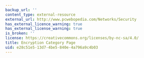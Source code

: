 ```yaml
---
backup_url: ''
content_type: external-resource
external_url: http://www.pcwebopedia.com/Networks/Security
has_external_licence_warning: true
has_external_license_warning: true
is_broken: ''
license: https://creativecommons.org/licenses/by-nc-sa/4.0/
title: Encryption Category Page
uid: e28c51e5-13d7-4be5-840e-4a796a9c4b03
---
```

